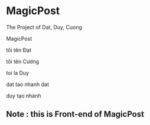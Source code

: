 # MagicPost
The Project of Dat, Duy, Cuong


MagicPost

tôi tên Đạt

tôi tên Cương

toi la Duy

dat tao nhanh dat

duy tạo nhánh



## Note : this is Front-end of MagicPost